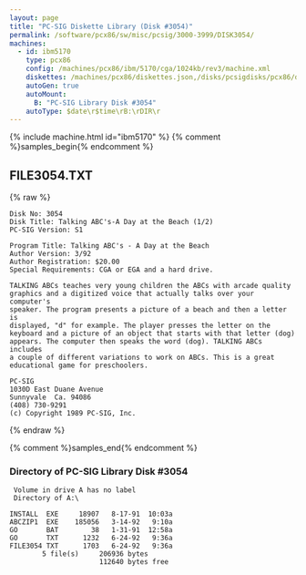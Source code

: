 ```yaml
---
layout: page
title: "PC-SIG Diskette Library (Disk #3054)"
permalink: /software/pcx86/sw/misc/pcsig/3000-3999/DISK3054/
machines:
  - id: ibm5170
    type: pcx86
    config: /machines/pcx86/ibm/5170/cga/1024kb/rev3/machine.xml
    diskettes: /machines/pcx86/diskettes.json,/disks/pcsigdisks/pcx86/diskettes.json
    autoGen: true
    autoMount:
      B: "PC-SIG Library Disk #3054"
    autoType: $date\r$time\rB:\rDIR\r
---
```


{% include machine.html id="ibm5170" %}
{% comment %}samples_begin{% endcomment %}

## FILE3054.TXT

{% raw %}
```
Disk No: 3054                                                           
Disk Title: Talking ABC's-A Day at the Beach (1/2)                      
PC-SIG Version: S1                                                      
                                                                        
Program Title: Talking ABC's - A Day at the Beach                       
Author Version: 3/92                                                    
Author Registration: $20.00                                             
Special Requirements: CGA or EGA and a hard drive.                      
                                                                        
TALKING ABCs teaches very young children the ABCs with arcade quality   
graphics and a digitized voice that actually talks over your computer's 
speaker. The program presents a picture of a beach and then a letter is 
displayed, "d" for example. The player presses the letter on the        
keyboard and a picture of an object that starts with that letter (dog)  
appears. The computer then speaks the word (dog). TALKING ABCs includes 
a couple of different variations to work on ABCs. This is a great       
educational game for preschoolers.                                      
                                                                        
PC-SIG                                                                  
1030D East Duane Avenue                                                 
Sunnyvale  Ca. 94086                                                    
(408) 730-9291                                                          
(c) Copyright 1989 PC-SIG, Inc.                                         
```
{% endraw %}

{% comment %}samples_end{% endcomment %}

### Directory of PC-SIG Library Disk #3054

     Volume in drive A has no label
     Directory of A:\

    INSTALL  EXE     18907   8-17-91  10:03a
    ABCZIP1  EXE    185056   3-14-92   9:10a
    GO       BAT        38   1-31-91  12:58a
    GO       TXT      1232   6-24-92   9:36a
    FILE3054 TXT      1703   6-24-92   9:36a
            5 file(s)     206936 bytes
                          112640 bytes free
